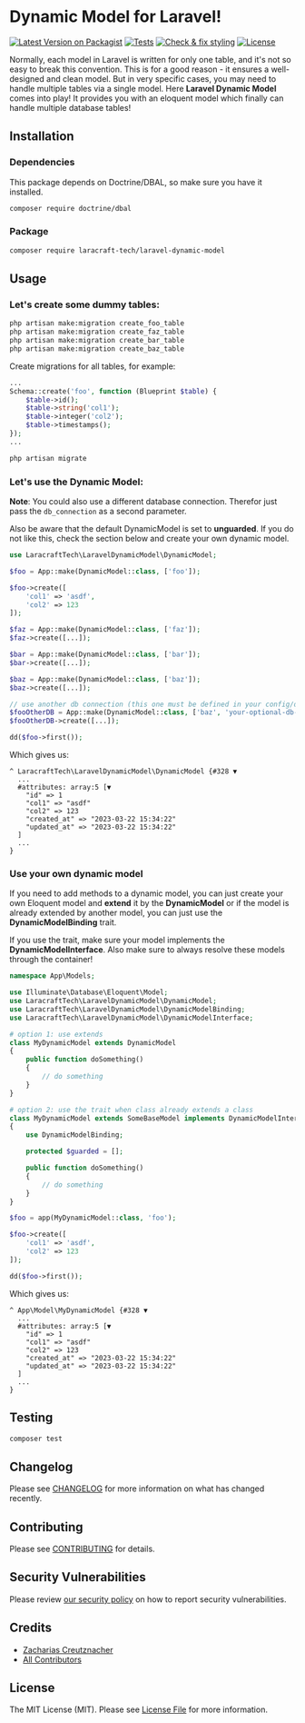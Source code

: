 # Dynamic Model for Laravel!

[![Latest Version on Packagist](https://img.shields.io/packagist/v/laracraft-tech/laravel-dynamic-model.svg?style=flat-square)](https://packagist.org/packages/laracraft-tech/laravel-dynamic-model)
[![Tests](https://github.com/laracraft-tech/laravel-dynamic-model/actions/workflows/run-tests.yml/badge.svg?branch=main)](https://github.com/laracraft-tech/laravel-dynamic-model/actions/workflows/run-tests.yml)
[![Check & fix styling](https://github.com/laracraft-tech/laravel-dynamic-model/actions/workflows/fix-php-code-style-issues.yml/badge.svg?branch=main)](https://github.com/laracraft-tech/laravel-dynamic-model/actions/workflows/fix-php-code-style-issues.yml)
[![License](https://img.shields.io/packagist/l/laracraft-tech/laravel-dynamic-model.svg?style=flat-square)](https://packagist.org/packages/laracraft-tech/laravel-dynamic-model)
<!--[![Total Downloads](https://img.shields.io/packagist/dt/laracraft-tech/laravel-dynamic-model.svg?style=flat-square)](https://packagist.org/packages/laracraft-tech/laravel-dynamic-model)-->


Normally, each model in Laravel is written for only one table, and it's not so easy to break this convention.
This is for a good reason - it ensures a well-designed and clean model.
But in very specific cases, you may need to handle multiple tables via a single model.
Here **Laravel Dynamic Model** comes into play!
It provides you with an eloquent model which finally can handle multiple database tables!

## Installation

### Dependencies

This package depends on Doctrine/DBAL, so make sure you have it installed.

``` bash
composer require doctrine/dbal
```

### Package

``` bash
composer require laracraft-tech/laravel-dynamic-model
```

## Usage

### Let's create some dummy tables: 

``` bash
php artisan make:migration create_foo_table
php artisan make:migration create_faz_table
php artisan make:migration create_bar_table
php artisan make:migration create_baz_table
```

Create migrations for all tables, for example:

``` php
...
Schema::create('foo', function (Blueprint $table) {
    $table->id();
    $table->string('col1');
    $table->integer('col2');
    $table->timestamps();
});
...
```

``` bash
php artisan migrate
```

### Let's use the Dynamic Model:
**Note**: You could also use a different database connection.
Therefor just pass the `db_connection` as a second parameter.

Also be aware that the default DynamicModel is set to **unguarded**.
If you do not like this, check the section below and create your own dynamic model.

``` php
use LaracraftTech\LaravelDynamicModel\DynamicModel;

$foo = App::make(DynamicModel::class, ['foo']);

$foo->create([
    'col1' => 'asdf',
    'col2' => 123
]);

$faz = App::make(DynamicModel::class, ['faz']);
$faz->create([...]);

$bar = App::make(DynamicModel::class, ['bar']);
$bar->create([...]);

$baz = App::make(DynamicModel::class, ['baz']);
$baz->create([...]);

// use another db connection (this one must be defined in your config/database.php file)
$fooOtherDB = App::make(DynamicModel::class, ['baz', 'your-optional-db-connection-name-here']);
$fooOtherDB->create([...]);

dd($foo->first());
```

Which gives us:

```
^ LaracraftTech\LaravelDynamicModel\DynamicModel {#328 ▼
  ...
  #attributes: array:5 [▼
    "id" => 1
    "col1" => "asdf"
    "col2" => 123
    "created_at" => "2023-03-22 15:34:22"
    "updated_at" => "2023-03-22 15:34:22"
  ]
  ...
}
```

### Use your own dynamic model

If you need to add methods to a dynamic model,
you can just create your own Eloquent model and **extend** it by the **DynamicModel**
or if the model is already extended by another model, you can just use the **DynamicModelBinding** trait.

If you use the trait, make sure your model implements the **DynamicModelInterface**.
Also make sure to always resolve these models through the container!

``` php
namespace App\Models;

use Illuminate\Database\Eloquent\Model;
use LaracraftTech\LaravelDynamicModel\DynamicModel;
use LaracraftTech\LaravelDynamicModel\DynamicModelBinding;
use LaracraftTech\LaravelDynamicModel\DynamicModelInterface;

# option 1: use extends
class MyDynamicModel extends DynamicModel
{
    public function doSomething()
    {
        // do something
    }
}

# option 2: use the trait when class already extends a class
class MyDynamicModel extends SomeBaseModel implements DynamicModelInterface
{
    use DynamicModelBinding;

    protected $guarded = [];

    public function doSomething()
    {
        // do something
    }
}

$foo = app(MyDynamicModel::class, 'foo');

$foo->create([
    'col1' => 'asdf',
    'col2' => 123
]);

dd($foo->first());
```

Which gives us:

```
^ App\Model\MyDynamicModel {#328 ▼
  ...
  #attributes: array:5 [▼
    "id" => 1
    "col1" => "asdf"
    "col2" => 123
    "created_at" => "2023-03-22 15:34:22"
    "updated_at" => "2023-03-22 15:34:22"
  ]
  ...
}
```

## Testing

```bash
composer test
```

## Changelog

Please see [CHANGELOG](CHANGELOG.md) for more information on what has changed recently.

## Contributing

Please see [CONTRIBUTING](CONTRIBUTING.md) for details.

## Security Vulnerabilities

Please review [our security policy](../../security/policy) on how to report security vulnerabilities.

## Credits

- [Zacharias Creutznacher](https://github.com/laracraft-tech)
- [All Contributors](../../contributors)

## License

The MIT License (MIT). Please see [License File](LICENSE.md) for more information.
